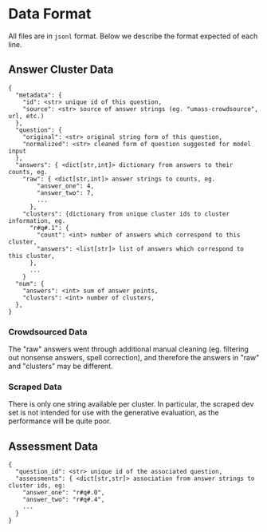 # Data Format
All files are in `jsonl` format. Below we describe the format expected of each line.

## Answer Cluster Data

```
{
  "metadata": {
    "id": <str> unique id of this question,
    "source": <str> source of answer strings (eg. "umass-crowdsource", url, etc.)
  },
  "question": {
    "original": <str> original string form of this question,
    "normalized": <str> cleaned form of question suggested for model input
  },
  "answers": { <dict[str,int]> dictionary from answers to their counts, eg.
    "raw": { <dict[str,int]> answer strings to counts, eg.
        "answer_one": 4,
        "answer_two": 7,
        ...
      },
    "clusters": {dictionary from unique cluster ids to cluster information, eg.
      "r#q#.1": {
        "count": <int> number of answers which correspond to this cluster,
        "answers": <list[str]> list of answers which correspond to this cluster,
      },
      ...
    }
  "num": {
    "answers": <int> sum of answer points,
    "clusters": <int> number of clusters,
  },
}
```

### Crowdsourced Data
The "raw" answers went through additional manual cleaning (eg. filtering out nonsense answers, spell correction), and therefore the answers in "raw" and "clusters" may be different.

### Scraped Data
There is only one string available per cluster. In particular, the scraped dev set is not intended for use with the generative evaluation, as the performance will be quite poor.

## Assessment Data

```
{
  "question_id": <str> unique id of the associated question,
  "assessments": { <dict[str,str]> association from answer strings to cluster ids, eg:
    "answer_one": "r#q#.0",
    "answer_two": "r#q#.4",
    ...
  }
}
```
